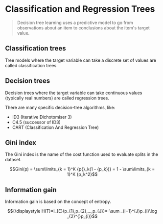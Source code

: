 # Classification and Regression Trees

> Decision tree learning uses a predictive model to go from observations about an item to conclusions about the item's target value.

## Classification trees
Tree models where the target variable can take a discrete set of values are called classification trees

## Decision trees
Decision trees where the target variable can take continuous values (typically real numbers) are called regression trees.

There are many specific decision-tree algorithms, like:
* ID3 (Iterative Dichotomiser 3)
* C4.5 (successor of ID3)
* CART (Classification And Regression Tree)

## Gini index
The Gini index is the name of the cost function used to evaluate splits in the dataset.

$$Gini(p) = \sum\limits_{k = 1}^K {p{}_k(1 - {p_k})} = 1 - \sum\limits_{k = 1}^K {p_k^2}$$

## Information gain
Information gain is based on the concept of entropy.

$${\displaystyle H(T)=I_{E}(p_{1},p_{2},...,p_{J})=-\sum _{i=1}^{J}p_{i}\log _{2}^{}p_{i}}$$

